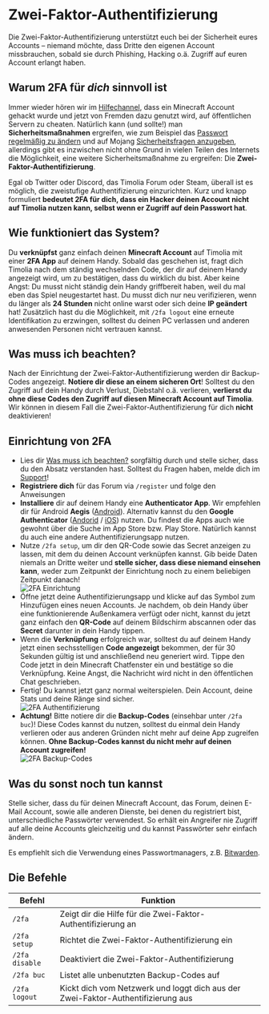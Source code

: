 # Zwei-Faktor-Authentifizierung
Die Zwei-Faktor-Authentifizierung unterstützt euch bei der Sicherheit eures Accounts – niemand möchte, dass Dritte 
den eigenen Account missbrauchen, sobald sie durch Phishing, Hacking o.ä. Zugriff auf euren Account erlangt haben.


## Warum 2FA für *dich* sinnvoll ist
Immer wieder hören wir im [Hilfechannel](/faq/#wer-supportet-mich-wenn-ich-fragen-habe), dass ein Minecraft Account gehackt wurde und jetzt von Fremden dazu genutzt 
wird, auf öffentlichen Servern zu cheaten. Natürlich kann (und sollte!) man **Sicherheitsmaßnahmen** ergreifen, wie zum 
Beispiel das [Passwort regelmäßig zu ändern](https://www.minecraft.net/de-de/profile) und auf Mojang 
[Sicherheitsfragen anzugeben](https://account.mojang.com/me/settings), allerdings gibt es inzwischen nicht ohne Grund 
in vielen Teilen des Internets die Möglichkeit, eine weitere Sicherheitsmaßnahme zu ergreifen:
Die **Zwei-Faktor-Authentifizierung**.

Egal ob Twitter oder Discord, das Timolia Forum oder Steam, überall ist es möglich, die zweistufige Authentifizierung einzurichten.
Kurz und knapp formuliert **bedeutet 2FA für dich, dass ein Hacker deinen Account nicht auf Timolia nutzen kann, 
selbst wenn er Zugriff auf dein Passwort hat**.


## Wie funktioniert das System?
Du **verknüpfst** ganz einfach deinen **Minecraft Account** auf Timolia mit einer **2FA App** auf deinem Handy.
Sobald das geschehen ist, fragt dich Timolia nach dem ständig wechselnden Code, der dir auf deinem Handy angezeigt wird, um zu bestätigen, dass du wirklich du bist.
Aber keine Angst: Du musst nicht ständig dein Handy griffbereit haben, weil du mal eben das Spiel neugestartet hast. 
Du musst dich nur neu verifizieren, wenn du länger als **24 Stunden** nicht online warst oder sich deine **IP geändert** hat!
Zusätzlich hast du die Möglichkeit, mit `/2fa logout` eine erneute Identifikation zu erzwingen, solltest du deinen PC verlassen 
und anderen anwesenden Personen nicht vertrauen kannst.


## Was muss ich beachten?
Nach der Einrichtung der Zwei-Faktor-Authentifizierung werden dir Backup-Codes angezeigt. **Notiere dir diese an einem sicheren Ort**!
Solltest du den Zugriff auf dein Handy durch Verlust, Diebstahl o.ä. verlieren, **verlierst du ohne diese Codes den Zugriff auf 
diesen Minecraft Account auf Timolia**.
Wir können in diesem Fall die Zwei-Faktor-Authentifizierung für dich **nicht** deaktivieren!


## Einrichtung von 2FA
- Lies dir [Was muss ich beachten?](#was-muss-ich-beachten) sorgfältig durch und stelle sicher, dass du den Absatz verstanden hast. 
  Solltest du Fragen haben, melde dich im [Support](/faq/#wer-supportet-mich-wenn-ich-fragen-habe)!
- **Registriere dich** für das Forum via `/register` und folge den Anweisungen
- **Installiere** dir auf deinem Handy eine **Authenticator App**. Wir empfehlen dir für 
  Android **Aegis** ([Android](https://play.google.com/store/apps/details?id=com.beemdevelopment.aegis)). Alternativ kannst du den 
  **Google Authenticator** ([Andorid](https://play.google.com/store/apps/details?id=com.google.android.apps.authenticator2) / [iOS](https://itunes.apple.com/de/app/google-authenticator/id388497605)) nutzen. 
  Du findest die Apps auch wie gewohnt über die Suche im App Store bzw. Play Store. Natürlich kannst du auch eine andere Authentifizierungsapp nutzen.
- Nutze `/2fa setup`, um dir den QR-Code sowie das Secret anzeigen zu lassen, mit dem du deinen Account verknüpfen kannst.
  Gib beide Daten niemals an Dritte weiter und **stelle sicher, dass diese niemand einsehen kann**, weder zum Zeitpunkt der
  Einrichtung noch zu einem beliebigen Zeitpunkt danach!
  <br>
  <img alt="2FA Einrichtung" src="../img/2fa-setup.png">
- Öffne jetzt deine Authentifizierungsapp und klicke auf das Symbol zum Hinzufügen eines neuen Accounts. 
  Je nachdem, ob dein Handy über eine funktionierende Außenkamera verfügt oder nicht, kannst du jetzt ganz einfach den
  **QR-Code** auf deinem Bildschirm abscannen oder das **Secret** darunter in dein Handy tippen.
- Wenn die **Verknüpfung** erfolgreich war, solltest du auf deinem Handy jetzt einen sechsstelligen **Code angezeigt** bekommen, der für 30 Sekunden 
  gültig ist und anschließend neu generiert wird. 
  Tippe den Code jetzt in dein Minecraft Chatfenster ein und bestätige so die Verknüpfung.
  Keine Angst, die Nachricht wird nicht in den öffentlichen Chat geschrieben.
- Fertig! Du kannst jetzt ganz normal weiterspielen. Dein Account, deine Stats und deine Ränge sind sicher.
  <br>
  <img alt="2FA Authentifizierung" src="../img/2fa-authentication.png">
- **Achtung!** Bitte notiere dir die **Backup-Codes** (einsehbar unter `/2fa buc`)! Diese Codes kannst du nutzen, solltest 
  du einmal dein Handy verlieren oder aus anderen Gründen nicht mehr auf deine App zugreifen können.
  **Ohne Backup-Codes kannst du nicht mehr auf deinen Account zugreifen!**
  <br>
  <img alt="2FA Backup-Codes" src="../img/2fa-backupcodes.png">


## Was du sonst noch tun kannst
Stelle sicher, dass du für deinen Minecraft Account, das Forum, deinen E-Mail Account, sowie alle anderen Dienste, bei denen
du registriert bist, unterschiedliche Passwörter verwendest. So erhält ein Angreifer nie Zugriff auf alle deine Accounts gleichzeitig
und du kannst Passwörter sehr einfach ändern.

Es empfiehlt sich die Verwendung eines Passwortmanagers, z.B. [Bitwarden](https://bitwarden.com/).


## Die Befehle

| Befehl | Funktion |
| ------ | -------- |
| `/2fa`         | Zeigt dir die Hilfe für die Zwei-Faktor-Authentifizierung an |
| `/2fa setup`   | Richtet die Zwei-Faktor-Authentifizierung ein |
| `/2fa disable` | Deaktiviert die Zwei-Faktor-Authentifizierung |
| `/2fa buc`     | Listet alle unbenutzten Backup-Codes auf |
| `/2fa logout`  | Kickt dich vom Netzwerk und loggt dich aus der Zwei-Faktor-Authentifizierung aus |
